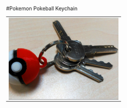 #Pokemon Pokeball Keychain
<table>
<tr>
<td>
<img src="images/0f2328c9b64decf65f0ebe8f9d45bd37_preview_featured.jpg" width="300" align="center">
</td>
</tr>
</table>
